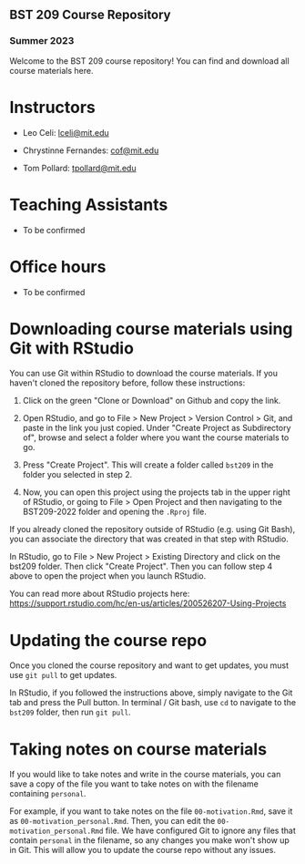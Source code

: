 ## BST 209 Course Repository

### Summer 2023

Welcome to the BST 209 course repository! You can find and download all course materials here. 

# Instructors

- Leo Celi: lceli@mit.edu

- Chrystinne Fernandes: cof@mit.edu

- Tom Pollard: tpollard@mit.edu

# Teaching Assistants

- To be confirmed

# Office hours

- To be confirmed

# Downloading course materials using Git with RStudio

You can use Git within RStudio to download the course materials. If you
haven't cloned the repository before, follow these instructions:

1. Click on the green "Clone or Download" on Github and copy the link.

2. Open RStudio, and go to File > New Project > Version Control > Git,
and paste in the link you just copied. Under "Create Project as
Subdirectory of", browse and select a folder where you want the course
materials to go.

3. Press "Create Project". This will create a folder called `bst209`
in the folder you selected in step 2.

4. Now, you can open this project using the projects tab in the upper
right of RStudio, or going to File > Open Project and then navigating
to the BST209-2022 folder and opening the `.Rproj` file.

If you already cloned the repository outside of RStudio (e.g. using
Git Bash), you can associate the directory that was created in that
step with RStudio. 

In RStudio, go to File > New Project > Existing Directory and click on 
the bst209 folder.  Then click "Create Project". Then you can follow
step 4 above to open the project when you launch RStudio. 

You can read more about RStudio projects here:
https://support.rstudio.com/hc/en-us/articles/200526207-Using-Projects


# Updating the course repo

Once you cloned the course repository and want to get updates, you must
use `git pull` to get updates.

In RStudio, if you followed the instructions above, simply navigate
to the Git tab and press the Pull button. In terminal / Git bash, use
`cd` to navigate to the `bst209` folder, then run `git pull`.


# Taking notes on course materials

If you would like to take notes and write in the course materials, you can
save a copy of the file you want to take notes on with the filename
containing `personal`. 

For example, if you want to take notes on the
file `00-motivation.Rmd`, save it as `00-motivation_personal.Rmd`. Then,
you can edit the `00-motivation_personal.Rmd` file. We have configured
Git to ignore any files that contain `personal` in the filename, so 
any changes you make won't show up in Git. This will
allow you to update the course repo without any issues.
